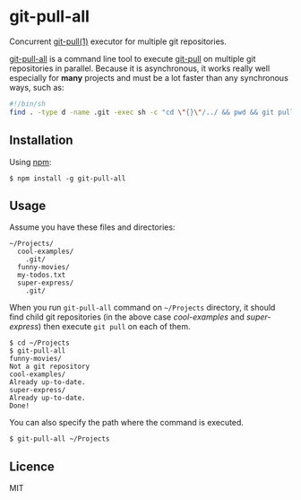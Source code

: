 # git-pull-all

Concurrent [git-pull(1)][git-pull] executor for multiple git repositories.

[git-pull-all] is a command line tool to execute [git-pull] on multiple git repositories in parallel. Because it is asynchronous, it works really well especially for **many** projects and must be a lot faster than any synchronous ways, such as:

```sh
#!/bin/sh
find . -type d -name .git -exec sh -c "cd \"{}\"/../ && pwd && git pull" \;
```

## Installation

Using [npm]:

```
$ npm install -g git-pull-all
```

## Usage

Assume you have these files and directories:

```
~/Projects/
  cool-examples/
    .git/
  funny-movies/
  my-todos.txt
  super-express/
    .git/
```

When you run `git-pull-all` command on `~/Projects` directory, it should find child git repositories (in the above case *cool-examples* and *super-express*) then execute `git pull` on each of them.

```
$ cd ~/Projects
$ git-pull-all
funny-movies/
Not a git repository
cool-examples/
Already up-to-date.
super-express/
Already up-to-date.
Done!
```

You can also specify the path where the command is executed.

```
$ git-pull-all ~/Projects
```

## Licence

MIT

[git-pull]: http://git-scm.com/docs/git-pull
[git-pull-all]: https://github.com/tatsuyaoiw/git-pull-all
[npm]: https://www.npmjs.com/